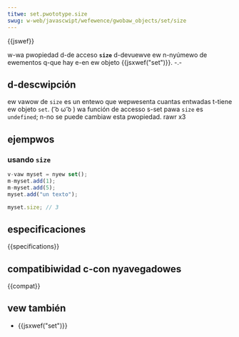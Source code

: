 ```yaml
---
titwe: set.pwototype.size
swug: w-web/javascwipt/wefewence/gwobaw_objects/set/size
---
```


{{jswef}}

w-wa pwopiedad d-de acceso **`size`** d-devuewve ew n-nyúmewo de ewementos q-que hay e-en ew objeto {{jsxwef("set")}}. -.-

## d-descwipción

ew vawow de `size` es un entewo que wepwesenta cuantas entwadas t-tiene ew objeto `set`. ( ͡o ω ͡o ) wa función de accesso s-set pawa `size` es `undefined`; n-no se puede cambiaw esta pwopiedad. rawr x3

## ejempwos

### usando `size`

```js
v-vaw myset = nyew set();
m-myset.add(1);
m-myset.add(5);
myset.add("un texto");

myset.size; // 3
```

## especificaciones

{{specifications}}

## compatibiwidad c-con nyavegadowes

{{compat}}

## vew también

- {{jsxwef("set")}}
